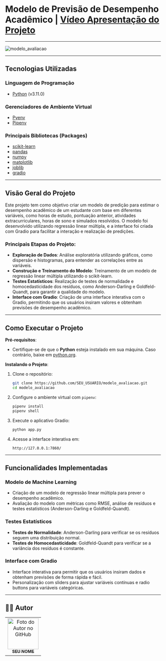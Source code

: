 # Modelo de Previsão de Desempenho Acadêmico | [Vídeo Apresentação do Projeto](#)

---

<img src="./.github/modelo_avaliacao.png" alt="modelo_avaliacao" title="Modelo de Previsão de Desempenho Acadêmico">

---

## Tecnologias Utilizadas

### Linguagem de Programação

- [Python](https://www.python.org/) (v3.11.0)

### Gerenciadores de Ambiente Virtual

- [Pyenv](https://github.com/pyenv/pyenv)
- [Pipenv](https://pipenv.pypa.io/en/latest/)

### Principais Bibliotecas (Packages)

- [scikit-learn](https://scikit-learn.org/stable/)
- [pandas](https://pandas.pydata.org/)
- [numpy](https://numpy.org/)
- [matplotlib](https://matplotlib.org/)
- [joblib](https://joblib.readthedocs.io/en/latest/)
- [gradio](https://gradio.app/)

---

## Visão Geral do Projeto

Este projeto tem como objetivo criar um modelo de predição para estimar o desempenho acadêmico de um estudante com base em diferentes variáveis, como horas de estudo, pontuação anterior, atividades extracurriculares, horas de sono e simulados resolvidos. O modelo foi desenvolvido utilizando regressão linear múltipla, e a interface foi criada com Gradio para facilitar a interação e realização de predições.

### Principais Etapas do Projeto:
- **Exploração de Dados**: Análise exploratória utilizando gráficos, como dispersão e histogramas, para entender as correlações entre as variáveis.
- **Construção e Treinamento do Modelo**: Treinamento de um modelo de regressão linear múltipla utilizando o scikit-learn.
- **Testes Estatísticos**: Realização de testes de normalidade e homocedasticidade dos resíduos, como Anderson-Darling e Goldfeld-Quandt, para garantir a qualidade do modelo.
- **Interface com Gradio**: Criação de uma interface interativa com o Gradio, permitindo que os usuários insiram valores e obtenham previsões de desempenho acadêmico.

---

## Como Executar o Projeto

**Pré-requisitos**:
- Certifique-se de que o **Python** esteja instalado em sua máquina. Caso contrário, baixe em [python.org](https://www.python.org/downloads/).

**Instalando o Projeto**:

1. Clone o repositório:
    ```bash
    git clone https://github.com/SEU_USUARIO/modelo_avaliacao.git
    cd modelo_avaliacao
    ```

2. Configure o ambiente virtual com `pipenv`:
    ```bash
    pipenv install
    pipenv shell
    ```

3. Execute o aplicativo Gradio:
    ```bash
    python app.py
    ```

4. Acesse a interface interativa em:
    ```
    http://127.0.0.1:7860/
    ```

---

## Funcionalidades Implementadas

### Modelo de Machine Learning
- Criação de um modelo de regressão linear múltipla para prever o desempenho acadêmico.
- Avaliação do modelo com métricas como RMSE, análise de resíduos e testes estatísticos (Anderson-Darling e Goldfeld-Quandt).

### Testes Estatísticos
- **Testes de Normalidade**: Anderson-Darling para verificar se os resíduos seguem uma distribuição normal.
- **Testes de Homocedasticidade**: Goldfeld-Quandt para verificar se a variância dos resíduos é constante.

### Interface com Gradio
- Interface interativa para permitir que os usuários insiram dados e obtenham previsões de forma rápida e fácil.
- Personalização com sliders para ajustar variáveis contínuas e radio buttons para variáveis categóricas.

---

## 👨‍💼 Autor

<table>
  <tr>
    <td align="center">
      <a href="#">
        <img src="https://github.com/giandutra.png" width="100px;" alt="Foto do Autor no GitHub"/><br>
        <sub>
          <b>SEU NOME</b>
        </sub>
      </a>
    </td>
  </tr>
</table>
